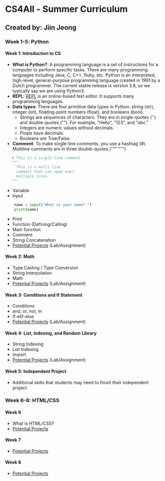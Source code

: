# CS4All - Summer Curriculum
## Created by: Jiin Jeong
### Week 1-5: Python
#### Week 1: Introduction to CS
* **What is Python?**: A programming language is a set of instructions for a computer to perform specific tasks. There are many programming languages including Java, C, C++, Ruby, etc. Python is an interpreted, high-level, general-purpose programming language created in 1991 by a Dutch programmer. The current stable release is version 3.8, so we typically say we are using Python3.
* **REPL**: [REPL](repl.it) is an online-based text editor. It supports many programming languages.
* **Data types**: There are four primitive data types in Python: string (str), integer (int), floating-point numbers (float), and booleans (bool).
   * Strings are sequences of characters. They are in single-quotes ('') and double-quotes (""). For example, "Hello", "123", and "abc."
   * Integers are numeric values without decimals.
   * Floats have decimals.
   * Booleans are True/False.
* **Comment**: To make single-line comments, you use a hashtag (#). Multiline comments are in three double-quotes (""" """)
```python
   # This is a single-line comment
   """ 
     This is a multi-line
     comment that can span over
     multiple lines.
   """
```

* Variable
* Input
```python
    name = input("What is your name? ")
    print(name)
```
* Print
* Function (Defining/Calling)
* Main function
* Comment
* String Concatenation
* [Potential Projects](https://github.com/jiinjeong/CS4All/blob/master/PythonBeg/week1.py) (Lab/Assignment)

#### Week 2: Math
* Type Casting / Type Conversion
* String Interpolation
* Math
* [Potential Projects](https://github.com/jiinjeong/CS4All/blob/master/PythonBeg/week2.py) (Lab/Assignment)

#### Week 3: Conditions and If Statement
* Conditions
* and, or, not, in
* If-elif-else
* [Potential Projects](https://github.com/jiinjeong/CS4All/blob/master/PythonBeg/week3.py) (Lab/Assignment)

#### Week 4: List, Indexing, and Random Library
* String Indexing
* List Indexing
* Import
* [Potential Projects](https://github.com/jiinjeong/CS4All/blob/master/PythonBeg/week4.py) (Lab/Assignment)

#### Week 5: Independent Project
* Additional skills that students may need to finish their independent project

### Week 6-8: HTML/CSS
#### Week 6
* What is HTML/CSS?
* [Potential Projects](https://github.com/jiinjeong/CS4All/blob/master/HTMLCSS/week1.html)

#### Week 7
* [Potential Projects](https://github.com/jiinjeong/CS4All/blob/master/HTMLCSS/week2.html)

#### Week 8
* [Potential Projects](https://github.com/jiinjeong/CS4All/blob/master/HTMLCSS/week3.html)
